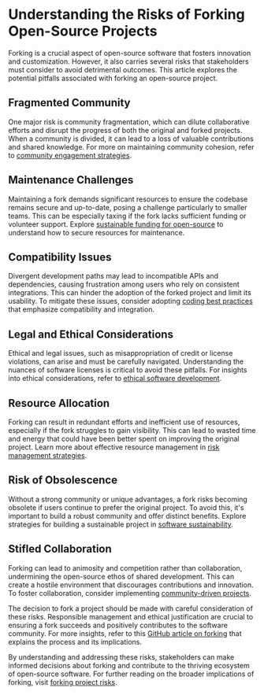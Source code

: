 # Understanding the Risks of Forking Open-Source Projects

Forking is a crucial aspect of open-source software that fosters innovation and customization. However, it also carries several risks that stakeholders must consider to avoid detrimental outcomes. This article explores the potential pitfalls associated with forking an open-source project.

## Fragmented Community

One major risk is community fragmentation, which can dilute collaborative efforts and disrupt the progress of both the original and forked projects. When a community is divided, it can lead to a loss of valuable contributions and shared knowledge. For more on maintaining community cohesion, refer to [community engagement strategies](https://www.license-token.com/wiki/community-engagement-strategies).

## Maintenance Challenges

Maintaining a fork demands significant resources to ensure the codebase remains secure and up-to-date, posing a challenge particularly to smaller teams. This can be especially taxing if the fork lacks sufficient funding or volunteer support. Explore [sustainable funding for open-source](https://www.license-token.com/wiki/sustainable-funding-for-open-source) to understand how to secure resources for maintenance.

## Compatibility Issues

Divergent development paths may lead to incompatible APIs and dependencies, causing frustration among users who rely on consistent integrations. This can hinder the adoption of the forked project and limit its usability. To mitigate these issues, consider adopting [coding best practices](https://www.license-token.com/wiki/coding-best-practices) that emphasize compatibility and integration.

## Legal and Ethical Considerations

Ethical and legal issues, such as misappropriation of credit or license violations, can arise and must be carefully navigated. Understanding the nuances of software licenses is critical to avoid these pitfalls. For insights into ethical considerations, refer to [ethical software development](https://www.license-token.com/wiki/ethical-software-development).

## Resource Allocation

Forking can result in redundant efforts and inefficient use of resources, especially if the fork struggles to gain visibility. This can lead to wasted time and energy that could have been better spent on improving the original project. Learn more about effective resource management in [risk management strategies](https://www.license-token.com/wiki/risk-management-strategies).

## Risk of Obsolescence

Without a strong community or unique advantages, a fork risks becoming obsolete if users continue to prefer the original project. To avoid this, it's important to build a robust community and offer distinct benefits. Explore strategies for building a sustainable project in [software sustainability](https://www.license-token.com/wiki/software-sustainability).

## Stifled Collaboration

Forking can lead to animosity and competition rather than collaboration, undermining the open-source ethos of shared development. This can create a hostile environment that discourages contributions and innovation. To foster collaboration, consider implementing [community-driven projects](https://www.license-token.com/wiki/community-driven-projects).

The decision to fork a project should be made with careful consideration of these risks. Responsible management and ethical justification are crucial to ensuring a fork succeeds and positively contributes to the software community. For more insights, refer to this [GitHub article on forking](https://docs.github.com/en/get-started/quickstart/fork-a-repo) that explains the process and its implications.

By understanding and addressing these risks, stakeholders can make informed decisions about forking and contribute to the thriving ecosystem of open-source software. For further reading on the broader implications of forking, visit [forking project risks](https://www.license-token.com/wiki/forking-project-risks).